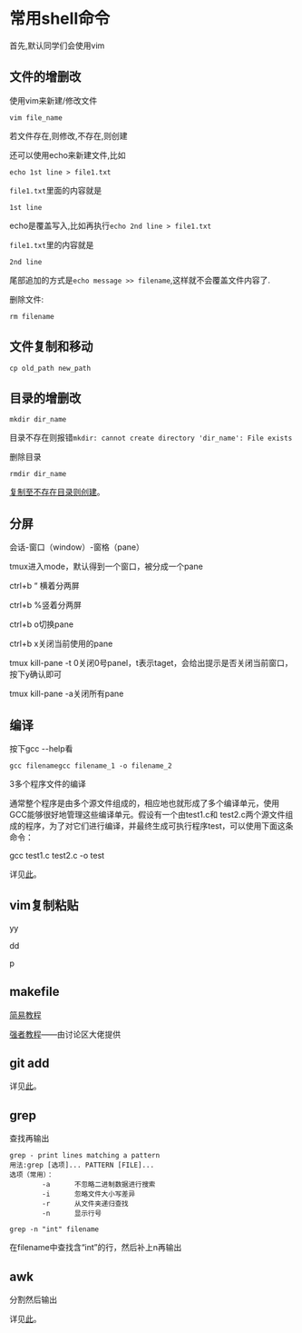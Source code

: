 # 常用shell命令

首先,默认同学们会使用vim

## 文件的增删改

使用vim来新建/修改文件

```
vim file_name
```

若文件存在,则修改,不存在,则创建

还可以使用echo来新建文件,比如

```
echo 1st line > file1.txt
```

`file1.txt`里面的内容就是

```
1st line
```

echo是覆盖写入,比如再执行`echo 2nd line > file1.txt`

`file1.txt`里的内容就是

```
2nd line
```

尾部追加的方式是`echo message >> filename`,这样就不会覆盖文件内容了.

删除文件:

```
rm filename
```

## 文件复制和移动

```
cp old_path new_path
```

## 目录的增删改

```
mkdir dir_name
```

目录不存在则报错`mkdir: cannot create directory 'dir_name': File exists`

删除目录

```
rmdir dir_name
```

[复制至不存在目录则创建](https://blog.csdn.net/xfxf996/article/details/106154387?)。

## 分屏

会话-窗口（window）-窗格（pane）

tmux进入mode，默认得到一个窗口，被分成一个pane

ctrl+b “ 横着分两屏

ctrl+b %竖着分两屏

ctrl+b o切换pane

ctrl+b x关闭当前使用的pane

tmux kill-pane -t 0关闭0号panel，t表示taget，会给出提示是否关闭当前窗口，按下y确认即可

tmux kill-pane -a关闭所有pane

## 编译

按下gcc --help看

```
gcc filenamegcc filename_1 -o filename_2
```

3多个程序文件的编译

通常整个程序是由多个源文件组成的，相应地也就形成了多个编译单元，使用GCC能够很好地管理这些编译单元。假设有一个由test1.c和 test2.c两个源文件组成的程序，为了对它们进行编译，并最终生成可执行程序test，可以使用下面这条命令：

gcc test1.c test2.c -o test

详见[此](https://www.cnblogs.com/ggjucheng/archive/2011/12/14/2287738.html)。

## vim复制粘贴

yy

dd

p

## makefile

[简易教程](https://www.bilibili.com/video/BV1Mx411m7fm)

[强者教程](https://seisman.github.io/how-to-write-makefile/introduction.html)——由讨论区大佬提供

## git add

详见[此](https://blog.csdn.net/qq_42351033/article/details/89765281)。

## grep

查找再输出

```
grep - print lines matching a pattern
用法:grep [选项]... PATTERN [FILE]...
选项（常用）：
        -a      不忽略二进制数据进行搜索
        -i      忽略文件大小写差异
        -r      从文件夹递归查找
        -n      显示行号
```

`grep -n "int" filename`

在filename中查找含“int”的行，然后补上n再输出

## awk

分割然后输出

详见[此](https://blog.51cto.com/bubble/1179036)。
